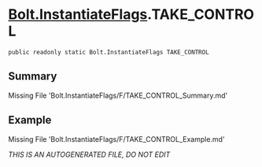 # [Bolt.InstantiateFlags](Types/Bolt.InstantiateFlags.md).TAKE_CONTROL
`public readonly static Bolt.InstantiateFlags TAKE_CONTROL`
## Summary
Missing File 'Bolt.InstantiateFlags/F/TAKE_CONTROL_Summary.md'
## Example
Missing File 'Bolt.InstantiateFlags/F/TAKE_CONTROL_Example.md'

*THIS IS AN AUTOGENERATED FILE, DO NOT EDIT*
